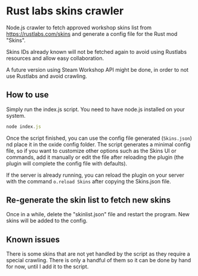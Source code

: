 # Rust labs skins crawler

Node.js crawler to fetch approved workshop skins list from https://rustlabs.com/skins and generate a config file for the Rust mod "Skins".

Skins IDs already known will not be fetched again to avoid using Rustlabs resources and allow easy collaboration.

A future version using Steam Workshop API might be done, in order to not use Rustlabs and avoid crawling.

## How to use

Simply run the index.js script. You need to have node.js installed on your system.
```js
node index.js
```

Once the script finished, you can use the config file generated (`Skins.json`) nd place it in the oxide config folder. The script generates a minimal config file, so if you want to customize other options such as the Skins UI or commands, add it manually or edit the file after reloading the plugin (the plugin will complete the config file with defaults).

If the server is already running, you can reload the plugin on your server with the command `o.reload Skins` after copying the Skins.json file.

## Re-generate the skin list to fetch new skins
Once in a while, delete the "skinlist.json" file and restart the program. New skins will be added to the config.

## Known issues
There is some skins that are not yet handled by the script as they require a special crawling. There is only a handful of them so it can be done by hand for now, until I add it to the script.
